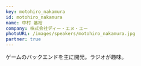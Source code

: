 ```yaml
---
key: motohiro_nakamura
id: motohiro_nakamura
name: 中村 基裕
company: 株式会社ディー・エヌ・エー
photoURL: /images/speakers/motohiro_nakamura.jpg
partner: true
---
```

ゲームのバックエンドを主に開発。ラジオが趣味。